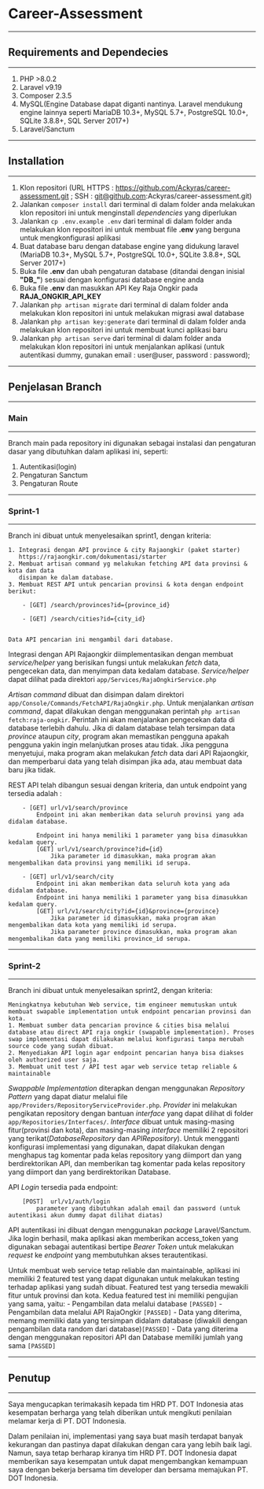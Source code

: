 # Career-Assessment

---

## Requirements and Dependecies

---

1. PHP >8.0.2
2. Laravel v9.19
3. Composer 2.3.5
4. MySQL(Engine Database dapat diganti nantinya. Laravel mendukung engine lainnya seperti MariaDB 10.3+, MySQL 5.7+, PostgreSQL 10.0+, SQLite 3.8.8+, SQL Server 2017+)
5. Laravel/Sanctum

---

## Installation

---

1. Klon repositori (URL HTTPS : https://github.com/Ackyras/career-assessment.git ; SSH : git@github.com:Ackyras/career-assessment.git)
2. Jalankan `composer install` dari terminal di dalam folder anda melakukan klon repositori ini untuk menginstall _dependencies_ yang diperlukan
3. Jalankan `cp .env.example .env` dari terminal di dalam folder anda melakukan klon repositori ini untuk membuat file **.env** yang berguna untuk mengkonfigurasi aplikasi
4. Buat database baru dengan database engine yang didukung laravel (MariaDB 10.3+, MySQL 5.7+, PostgreSQL 10.0+, SQLite 3.8.8+, SQL Server 2017+)
5. Buka file **.env** dan ubah pengaturan database (ditandai dengan inisial **"DB\_"**) sesuai dengan konfigurasi database engine anda
6. Buka file **.env** dan masukkan API Key Raja Ongkir pada **RAJA_ONGKIR_API_KEY**
7. Jalankan `php artisan migrate` dari terminal di dalam folder anda melakukan klon repositori ini untuk melakukan migrasi awal database
8. Jalankan `php artisan key:generate` dari terminal di dalam folder anda melakukan klon repositori ini untuk membuat kunci aplikasi baru
9. Jalankan `php artisan serve` dari terminal di dalam folder anda melakukan klon repositori ini untuk menjalankan aplikasi (untuk autentikasi dummy, gunakan email : user@user, password : password);

---

## Penjelasan Branch

---

### Main

---

Branch main pada repository ini digunakan sebagai instalasi dan pengaturan dasar yang dibutuhkan dalam aplikasi ini, seperti:

1. Autentikasi(login)
2. Pengaturan Sanctum
3. Pengaturan Route

---

### Sprint-1

---

Branch ini dibuat untuk menyelesaikan sprint1, dengan kriteria:

```
1. Integrasi dengan API province & city Rajaongkir (paket starter)
   https://rajaongkir.com/dokumentasi/starter
2. Membuat artisan command​ yg melakukan fetching API data provinsi & kota dan data
   disimpan ke dalam database.
3. Membuat REST API untuk pencarian provinsi & kota dengan endpoint berikut:

    - [GET] /search/provinces?id={province_id}

    - [GET] /search/cities?id={city_id}


Data API pencarian ini mengambil dari database.
```

Integrasi dengan API Rajaongkir diimplementasikan dengan membuat _service/helper_ yang berisikan fungsi untuk melakukan _fetch_ data, pengecekan data, dan menyimpan data kedalam database. _Service/helper_ dapat dilihat pada direktori `app/Services/RajaOngkirService.php`

_Artisan command_ dibuat dan disimpan dalam direktori `app/Console/Commands/FetchAPI/RajaOngkir.php`. Untuk menjalankan _artisan command_, dapat dilakukan dengan menggunakan perintah `php artisan fetch:raja-ongkir`. Perintah ini akan menjalankan pengecekan data di database terlebih dahulu. Jika di dalam database telah tersimpan data _province_ ataupun _city_, program akan memastikan pengguna apakah pengguna yakin ingin melanjutkan proses atau tidak. Jika pengguna menyetujui, maka program akan melakukan _fetch_ data dari API Rajaongkir, dan memperbarui data yang telah disimpan jika ada, atau membuat data baru jika tidak.

REST API telah dibangun sesuai dengan kriteria, dan untuk endpoint yang tersedia adalah :

```
    - [GET] url/v1/search/province
        Endpoint ini akan memberikan data seluruh provinsi yang ada didalam database.

        Endpoint ini hanya memiliki 1 parameter yang bisa dimasukkan kedalam query.
        [GET] url/v1/search/province?id={id}
            Jika parameter id dimasukkan, maka program akan mengembalikan data provinsi yang memiliki id serupa.

    - [GET] url/v1/search/city
        Endpoint ini akan memberikan data seluruh kota yang ada didalam database.
        Endpoint ini hanya memiliki 1 parameter yang bisa dimasukkan kedalam query.
        [GET] url/v1/search/city?id={id}&province={province}
            Jika parameter id dimasukkan, maka program akan mengembalikan data kota yang memiliki id serupa.
            Jika parameter province dimasukkan, maka program akan mengembalikan data yang memiliki province_id serupa.
```

---

### Sprint-2

---

Branch ini dibuat untuk menyelesaikan sprint2, dengan kriteria:

```
Meningkatnya kebutuhan Web service, tim engineer memutuskan untuk membuat swapable implementation​ untuk endpoint pencarian provinsi dan kota.
1. Membuat sumber data pencarian province & cities bisa melalui database​ atau direct API​ raja ongkir (swapable implementation). Proses swap implementasi dapat dilakukan melalui konfigurasi tanpa merubah source code yang sudah dibuat.
2. Menyediakan API login agar endpoint pencarian hanya bisa diakses oleh authorized user saja.
3. Membuat unit test / API test agar web service tetap reliable & maintainable
```

_Swappable Implementation_ diterapkan dengan menggunakan _Repository Pattern_ yang dapat diatur melalui file `app/Providers/RepositoryServiceProvider.php`. _Provider_ ini melakukan pengikatan repository dengan bantuan _interface_ yang dapat dilihat di folder `app/Repositories/Interfaces/`. _Interface_ dibuat untuk masing-masing fitur(provinsi dan kota), dan masing-masing _interface_ memiliki 2 repositori yang terikat(_DatabaseRepository_ dan _APIRepository_). Untuk mengganti konfigurasi implementasi yang digunakan, dapat dilakukan dengan menghapus tag komentar pada kelas repository yang diimport dan yang berdirektorikan API, dan memberikan tag komentar pada kelas repository yang diimport dan yang berdirektorikan Database.

API _Login_ tersedia pada endpoint:

```
    [POST]  url/v1/auth/login
        parameter yang dibutuhkan adalah email dan password (untuk autentikasi akun dummy dapat dilihat diatas)
```

API autentikasi ini dibuat dengan menggunakan _package_ Laravel/Sanctum. Jika login berhasil, maka aplikasi akan memberikan access_token yang digunakan sebagai autentikasi bertipe _Bearer Token_ untuk melakukan _request_ ke _endpoint_ yang membutuhkan akses terautentikasi.

Untuk membuat web service tetap reliable dan maintainable, aplikasi ini memiliki 2 featured test yang dapat digunakan untuk melakukan testing terhadap aplikasi yang sudah dibuat. Featured test yang tersedia mewakili fitur untuk provinsi dan kota. Kedua featured test ini memiliki pengujian yang sama, yaitu: - Pengambilan data melalui database `[PASSED]` - Pengambilan data melalui API RajaOngkir `[PASSED]` - Data yang diterima, memang memiliki data yang tersimpan didalam database (diwakili dengan pengambilan data random dari database)`[PASSED]` - Data yang diterima dengan menggunakan repositori API dan Database memiliki jumlah yang sama `[PASSED]`

---

## Penutup

---

Saya mengucapkan terimakasih kepada tim HRD PT. DOT Indonesia atas kesempatan berharga yang telah diberikan untuk mengikuti penilaian melamar kerja di PT. DOT Indonesia.

Dalam penilaian ini, implementasi yang saya buat masih terdapat banyak kekurangan dan pastinya dapat dilakukan dengan cara yang lebih baik lagi. Namun, saya tetap berharap kiranya tim HRD PT. DOT Indonesia dapat memberikan saya kesempatan untuk dapat mengembangkan kemampuan saya dengan bekerja bersama tim developer dan bersama memajukan PT. DOT Indonesia.

